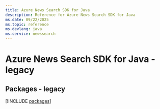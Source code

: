 ```yaml
---
title: Azure News Search SDK for Java
description: Reference for Azure News Search SDK for Java
ms.date: 09/22/2025
ms.topic: reference
ms.devlang: java
ms.service: newssearch
---
```

# Azure News Search SDK for Java - legacy
## Packages - legacy
[!INCLUDE [packages](news-search-index.md)]